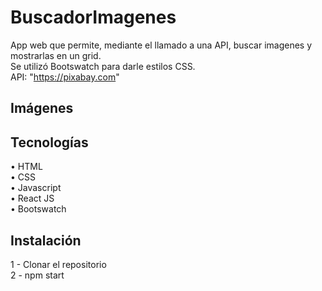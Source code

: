 # BuscadorImagenes

App web que permite, mediante el llamado a una API, buscar imagenes y mostrarlas en un grid.  
Se utilizó Bootswatch para darle estilos CSS.  
API: "https://pixabay.com"

## Imágenes

## Tecnologías

• HTML  
• CSS  
• Javascript  
• React JS  
• Bootswatch

## Instalación

1 - Clonar el repositorio  
2 - npm start

